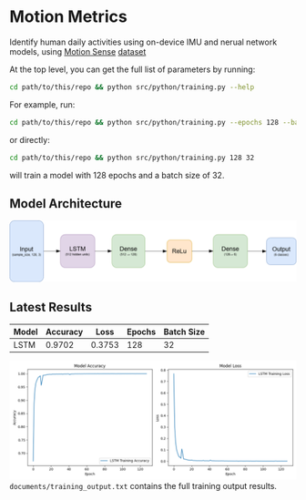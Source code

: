 # Motion Metrics

Identify human daily activities using on-device IMU and nerual network models, using [Motion Sense](https://github.com/mmalekzadeh/motion-sense.git) [dataset](https://www.kaggle.com/api/v1/datasets/download/malekzadeh/motionsense-dataset)

At the top level, you can get the full list of parameters by running:

```bash
cd path/to/this/repo && python src/python/training.py --help
```

For example, run:

```bash
cd path/to/this/repo && python src/python/training.py --epochs 128 --batch-size 32
```

or directly:

```bash 
cd path/to/this/repo && python src/python/training.py 128 32
```

will train a model with 128 epochs and a batch size of 32.

## Model Architecture
![Model Architecture Diagram](documents/LSTM%20Model%20Architecture.png "Neural Network Architecture")

## Latest Results
| Model | Accuracy |  Loss  | Epochs | Batch Size |
|-------|----------|--------|--------|------------|
| LSTM  | 0.9702   | 0.3753 | 128    | 32         |

![Model Performance Graph](documents/plots/training_curves.png "Model Performance Graph")
`documents/training_output.txt` contains the full training output results.
